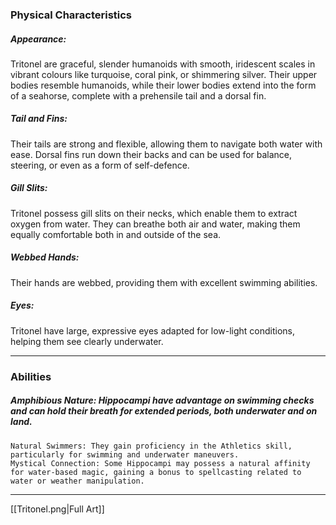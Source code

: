 ### Physical Characteristics

##### Appearance: 
Tritonel are graceful, slender humanoids with smooth, iridescent scales in vibrant colours like turquoise, coral pink, or shimmering silver. Their upper bodies resemble humanoids, while their lower bodies extend into the form of a seahorse, complete with a prehensile tail and a dorsal fin.
##### Tail and Fins: 
Their tails are strong and flexible, allowing them to navigate both water with ease. Dorsal fins run down their backs and can be used for balance, steering, or even as a form of self-defence.
##### Gill Slits: 
Tritonel possess gill slits on their necks, which enable them to extract oxygen from water. They can breathe both air and water, making them equally comfortable both in and outside of the sea.
##### Webbed Hands:
Their hands are webbed, providing them with excellent swimming abilities.
##### Eyes: 
Tritonel have large, expressive eyes adapted for low-light conditions, helping them see clearly underwater.


---
### Abilities

##### Amphibious Nature: Hippocampi have advantage on swimming checks and can hold their breath for extended periods, both underwater and on land.
    Natural Swimmers: They gain proficiency in the Athletics skill, particularly for swimming and underwater maneuvers.
    Mystical Connection: Some Hippocampi may possess a natural affinity for water-based magic, gaining a bonus to spellcasting related to water or weather manipulation.
---
[[Tritonel.png|Full Art]]